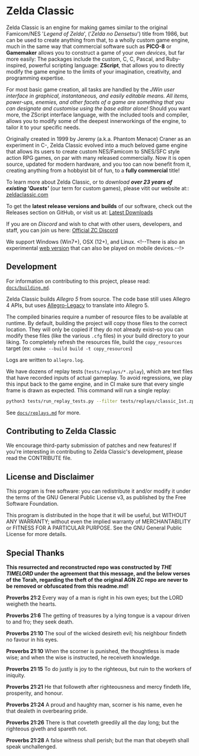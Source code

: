  # Zelda Classic

Zelda Classic is an engine for making games similar to the original Famicom/NES '_Legend of Zelda_', ('_Zelda no Densetsu_') title from 1986, but can be used to create anything from that, to a wholly custom game engine, much in the same way that commercial software such as **PICO-8** or **Gamemaker** allows you to construct a game of your _own devices_, but far more easily: The packages include the custom, C, C, Pascal, and Ruby-inspired, powerful scripting language: **ZScript**, that allows you to directly modify the game engine to the limits of your imagination, creativity, and programming expertise. 

For most basic game creation, all tasks are handled by the _JWin _user interface in graphical, instantaneous, and easily editable means. All items, power-ups, enemies, and other facets of a game are something that_ you can designate and customise using the base editor alone!_ Should you want more, the ZScript interface language, with the included tools and compiler, allows you to modify some of the deepest innerworkings of the engine, to tailor it to your specific needs.

Originally created in 1999 by Jeremy (a.k.a. Phantom Menace) Craner as an experiment in C-, Zelda Classic evolved into a much beloved game engine that allows its users to create custom NES/Famicom to SNES/SFC style action RPG games, on par with many released commercially. Now it is open source, updated for modern hardware, and you too can now benefit from it, creating anything from a hobbyist bit of fun, to a **fully commercial** title!

To learn more about Zelda Classic, or to _download_ _**over 23 years of existing 'Quests'**_ (our term for custom games), please vitit our website at:: [zeldaclassic.com](https://zeldaclassic.com)

To get the **latest release versions and builds** of our software, check out the Releases section on GitHub, or visit us at:
[Latest Downloads](https://www.zeldaclassic.com/downloads/)

If you are on _Discord_ and wish to chat with other users, developers, and staff, you can join us here:
[Official ZC Discord](https://discord.gg/VQwSs3DAjM)

We support Windows (Win7+), OSX (12+), and Linux. <!--There is also an experimental [web version](https://zquestclassic.com/play/) that can also be played on mobile devices.--!>

## Development

For information on contributing to this project, please read: [`docs/building.md`](./docs/building.md).

Zelda Classic builds _Allegro 5_ from source. The code base still uses Allegro 4 APIs, but uses [Allegro-Legacy](https://github.com/NewCreature/Allegro-Legacy) to translate into Allegro 5.

The compiled binaries require a number of resource files to be available at runtime. By default, building the project will copy those files to the correct location. They will only be copied if they do not already exist–so you can modify these files (like the various `.cfg` files) in your build directory to your liking. To completely refresh the resources file, build the `copy_resources` target (ex: `cmake --build build -t copy_resources`)

Logs are written to `allegro.log`.

We have dozens of replay tests (`tests/replays/*.zplay`), which are text files that have recorded inputs of actual gameplay. To avoid regressions, we play this input back to the game engine, and in CI make sure that every single frame is drawn as expected. This command will run a single replay:

```sh
python3 tests/run_replay_tests.py --filter tests/replays/classic_1st.zplay
```

See [`docs/replays.md`](./docs/replays.md) for more.

## Contributing to Zelda Classic

We encourage third-party submission of patches and new features! If you're interesting in contributing to Zelda Classic's development, please read the CONTRIBUTE file.

## License and Disclaimer

This program is free software: you can redistribute it and/or modify
it under the terms of the GNU General Public License v3, as published by
the Free Software Foundation.

This program is distributed in the hope that it will be useful,
but WITHOUT ANY WARRANTY; without even the implied warranty of
MERCHANTABILITY or FITNESS FOR A PARTICULAR PURPOSE.  See the
GNU General Public License for more details.

## Special Thanks
**This resurrected and reconstructed repo was constructed by _THE TIMELORD_ under the agreement that this message, and the below verses of the Torah, regarding the theft of the original AGN ZC repo are never to be removed or obfuscated from this readme.md!**

**Proverbs 21:2** Every way of a man is right in his own eyes; but the LORD weigheth the hearts.

**Proverbs 21:6** The getting of treasures by a lying tongue is a vapour driven to and fro; they seek death.

**Proverbs 21:10** The soul of the wicked desireth evil; his neighbour findeth no favour in his eyes.

**Proverbs 21:10** When the scorner is punished, the thoughtless is made wise; and when the wise is instructed, he receiveth knowledge.

**Proverbs 21:15** To do justly is joy to the righteous, but ruin to the workers of iniquity.

**Proverbs 21:21** He that followeth after righteousness and mercy findeth life, prosperity, and honour.

**Proverbs 21:24** A proud and haughty man, scorner is his name, even he that dealeth in overbearing pride.

**Proverbs 21:26** There is that coveteth greedily all the day long; but the righteous giveth and spareth not.

**Proverbs 21:28** A false witness shall perish; but the man that obeyeth shall speak unchallenged.
